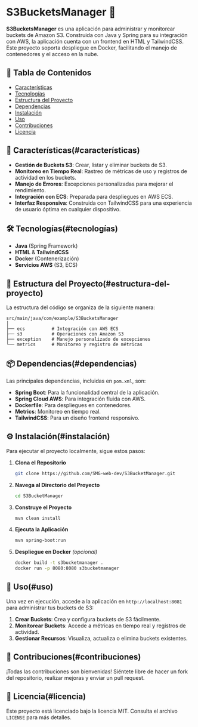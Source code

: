# S3BucketsManager 📂

**S3BucketsManager** es una aplicación para administrar y monitorear buckets de Amazon S3. Construida con Java y Spring para su integración con AWS, la aplicación cuenta con un frontend en HTML y TailwindCSS. Este proyecto soporta despliegue en Docker, facilitando el manejo de contenedores y el acceso en la nube.

## 📌 Tabla de Contenidos
- [Características](#características)
- [Tecnologías](#tecnologías)
- [Estructura del Proyecto](#estructura-del-proyecto)
- [Dependencias](#dependencias)
- [Instalación](#instalación)
- [Uso](#uso)
- [Contribuciones](#contribuciones)
- [Licencia](#licencia)

## 🚀 Características(#características)
- **Gestión de Buckets S3**: Crear, listar y eliminar buckets de S3.
- **Monitoreo en Tiempo Real**: Rastreo de métricas de uso y registros de actividad en los buckets.
- **Manejo de Errores**: Excepciones personalizadas para mejorar el rendimiento.
- **Integración con ECS**: Preparada para despliegues en AWS ECS.
- **Interfaz Responsiva**: Construida con TailwindCSS para una experiencia de usuario óptima en cualquier dispositivo.

## 🛠️ Tecnologías(#tecnologías)
- **Java** (Spring Framework)
- **HTML** & **TailwindCSS**
- **Docker** (Contenerización)
- **Servicios AWS** (S3, ECS)

## 📂 Estructura del Proyecto(#estructura-del-proyecto)
La estructura del código se organiza de la siguiente manera:

```plaintext
src/main/java/com/example/S3BucketsManager
│
├── ecs          # Integración con AWS ECS
├── s3           # Operaciones con Amazon S3
├── exception    # Manejo personalizado de excepciones
└── metrics      # Monitoreo y registro de métricas
```

## 📦 Dependencias(#dependencias)
Las principales dependencias, incluidas en `pom.xml`, son:

- **Spring Boot**: Para la funcionalidad central de la aplicación.
- **Spring Cloud AWS**: Para integración fluida con AWS.
- **Dockerfile**: Para despliegues en contenedores.
- **Metrics**: Monitoreo en tiempo real.
- **TailwindCSS**: Para un diseño frontend responsivo.

## ⚙️ Instalación(#instalación)
Para ejecutar el proyecto localmente, sigue estos pasos:

1. **Clona el Repositorio**
    ```bash
    git clone https://github.com/SMG-web-dev/S3BucketManager.git
    ```
2. **Navega al Directorio del Proyecto**
    ```bash
    cd S3BucketManager
    ```
3. **Construye el Proyecto**
    ```bash
    mvn clean install
    ```
4. **Ejecuta la Aplicación**
    ```bash
    mvn spring-boot:run
    ```
5. **Despliegue en Docker** *(opcional)*
    ```bash
    docker build -t s3bucketmanager .
    docker run -p 8080:8080 s3bucketmanager
    ```

## 📖 Uso(#uso)
Una vez en ejecución, accede a la aplicación en `http://localhost:8081` para administrar tus buckets de S3:

1. **Crear Buckets**: Crea y configura buckets de S3 fácilmente.
2. **Monitorear Buckets**: Accede a métricas en tiempo real y registros de actividad.
3. **Gestionar Recursos**: Visualiza, actualiza o elimina buckets existentes.

## 🤝 Contribuciones(#contribuciones)
¡Todas las contribuciones son bienvenidas! Siéntete libre de hacer un fork del repositorio, realizar mejoras y enviar un pull request.

## 📝 Licencia(#licencia)
Este proyecto está licenciado bajo la licencia MIT. Consulta el archivo `LICENSE` para más detalles.
